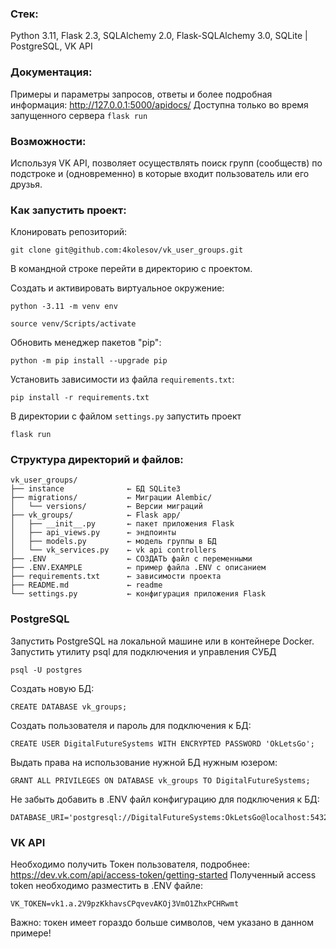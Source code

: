### Стек:
Python 3.11, Flask 2.3, SQLAlchemy 2.0, Flask-SQLAlchemy 3.0, SQLite | PostgreSQL, VK API


### Документация:
Примеры и параметры запросов, ответы и более подробная информация: http://127.0.0.1:5000/apidocs/
Доступна только во время запущенного сервера ```flask run```


### Возможности:
Используя VK API, позволяет осуществлять поиск групп (сообществ) по подстроке и (одновременно) в которые входит пользователь или его друзья.


### Как запустить проект:
Клонировать репозиторий:
```
git clone git@github.com:4kolesov/vk_user_groups.git
```

В командной строке перейти в директорию с проектом.

Cоздать и активировать виртуальное окружение:

```
python -3.11 -m venv env
```

```
source venv/Scripts/activate
```

Обновить менеджер пакетов "pip":

```
python -m pip install --upgrade pip

```
Установить зависимости из файла ```requirements.txt```:

```
pip install -r requirements.txt

```

В директории с файлом ```settings.py``` запустить проект

```
flask run
```


### Структура директорий и файлов:
```
vk_user_groups/
├── instance              ← БД SQLite3
├── migrations/           ← Миграции Alembic/
│   └── versions/         ← Версии миграций
├── vk_groups/            ← Flask app/
│   ├── __init__.py       ← пакет приложения Flask
│   ├── api_views.py      ← эндпоинты
│   ├── models.py         ← модель группы в БД
│   └── vk_services.py    ← vk api controllers
├── .ENV                  ← СОЗДАТЬ файл с переменными
├── .ENV.EXAMPLE          ← пример файла .ENV с описанием
├── requirements.txt      ← зависимости проекта
├── README.md             ← readme
└── settings.py           ← конфигурация приложения Flask
```

### PostgreSQL
Запустить PostgreSQL на локальной машине или в контейнере Docker.
Запустить утилиту psql для подключения и управления СУБД
```
psql -U postgres
```
Создать новую БД:
```
CREATE DATABASE vk_groups;
```

Создать пользователя и пароль для подключения к БД:
```
CREATE USER DigitalFutureSystems WITH ENCRYPTED PASSWORD 'OkLetsGo';

```

Выдать права на использование нужной БД нужным юзером:
```
GRANT ALL PRIVILEGES ON DATABASE vk_groups TO DigitalFutureSystems;
```

Не забыть добавить в .ENV файл конфигурацию для подключения к БД:

```
DATABASE_URI='postgresql://DigitalFutureSystems:OkLetsGo@localhost:5432/vk_groups'
```

### VK API
Необходимо получить Токен пользователя, подробнее:
https://dev.vk.com/api/access-token/getting-started
Полученный access token необходимо разместить в .ENV файле:
```
VK_TOKEN=vk1.a.2V9pzKkhavsCPqvevAKOj3VmO1ZhxPCHRwmt
```
Важно: токен имеет гораздо больше символов, чем указано в данном примере!
